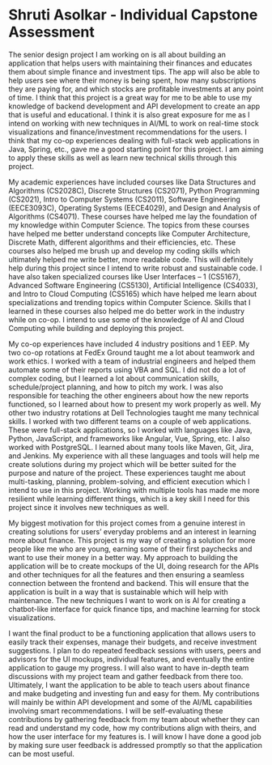 # Shruti Asolkar - Individual Capstone Assessment

The senior design project I am working on is all about building an application that helps users with maintaining their finances and educates them about simple finance and investment tips. The app will also be able to help users see where their money is being spent, how many subscriptions they are paying for, and which stocks are profitable investments at any point of time. I think that this project is a great way for me to be able to use my knowledge of backend development and API development to create an app that is useful and educational. I think it is also great exposure for me as I intend on working with new techniques in AI/ML to work on real-time stock visualizations and finance/investment recommendations for the users. I think that my co-op experiences dealing with full-stack web applications in Java, Spring, etc., gave me a good starting point for this project. I am aiming to apply these skills as well as learn new technical skills through this project.

My academic experiences have included courses like Data Structures and Algorithms (CS2028C), Discrete Structures (CS2071), Python Programming (CS2021), Intro to Computer Systems (CS2011), Software Engineering (EECE3093C), Operating Systems (EECE4029), and Design and Analysis of Algorithms (CS4071). These courses have helped me lay the foundation of my knowledge within Computer Science. The topics from these courses have helped me better understand concepts like Computer Architecture, Discrete Math, different algorithms and their efficiencies, etc. These courses also helped me brush up and develop my coding skills which ultimately helped me write better, more readable code. This will definitely help during this project since I intend to write robust and sustainable code. I have also taken specialized courses like User Interfaces – 1 (CS5167), Advanced Software Engineering (CS5130), Artificial Intelligence (CS4033), and Intro to Cloud Computing (CS5165) which have helped me learn about specializations and trending topics within Computer Science. Skills that I learned in these courses also helped me do better work in the industry while on co-op. I intend to use some of the knowledge of AI and Cloud Computing while building and deploying this project.

My co-op experiences have included 4 industry positions and 1 EEP. My two co-op rotations at FedEx Ground taught me a lot about teamwork and work ethics. I worked with a team of industrial engineers and helped them automate some of their reports using VBA and SQL. I did not do a lot of complex coding, but I learned a lot about communication skills, schedule/project planning, and how to pitch my work. I was also responsible for teaching the other engineers about how the new reports functioned, so I learned about how to present my work properly as well. My other two industry rotations at Dell Technologies taught me many technical skills. I worked with two different teams on a couple of web applications. These were full-stack applications, so I worked with languages like Java, Python, JavaScript, and frameworks like Angular, Vue, Spring, etc. I also worked with PostgreSQL. I learned about many tools like Maven, Git, Jira, and Jenkins. My experience with all these languages and tools will help me create solutions during my project which will be better suited for the purpose and nature of the project. These experiences taught me about multi-tasking, planning, problem-solving, and efficient execution which I intend to use in this project. Working with multiple tools has made me more resilient while learning different things, which is a key skill I need for this project since it involves new techniques as well. 

My biggest motivation for this project comes from a genuine interest in creating solutions for users’ everyday problems and an interest in learning more about finance. This project is my way of creating a solution for more people like me who are young, earning some of their first paychecks and want to use their money in a better way. My approach to building the application will be to create mockups of the UI, doing research for the APIs and other techniques for all the features and then ensuring a seamless connection between the frontend and backend. This will ensure that the application is built in a way that is sustainable which will help with maintenance. The new techniques I want to work on is AI for creating a chatbot-like interface for quick finance tips, and machine learning for stock visualizations.

I want the final product to be a functioning application that allows users to easily track their expenses, manage their budgets, and receive investment suggestions. I plan to do repeated feedback sessions with users, peers and advisors for the UI mockups, individual features, and eventually the entire application to gauge my progress. I will also want to have in-depth team discussions with my project team and gather feedback from there too. Ultimately, I want the application to be able to teach users about finance and make budgeting and investing fun and easy for them. My contributions will mainly be within API development and some of the AI/ML capabilities involving smart recommendations. I will be self-evaluating these contributions by gathering feedback from my team about whether they can read and understand my code, how my contributions align with theirs, and how the user interface for my features is. I will know I have done a good job by making sure user feedback is addressed promptly so that the application can be most useful.
